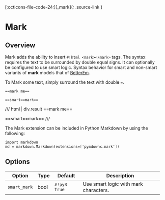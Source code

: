 [:octicons-file-code-24:][_mark]{: .source-link }

# Mark

## Overview

Mark adds the ability to insert `#!html <mark></mark>` tags.  The syntax requires the text to be surrounded by double
equal signs. It can optionally be configured to use smart logic. Syntax behavior for smart and non-smart variants of
**mark** models that of [BetterEm](betterem.md#rules).

To Mark some text, simply surround the text with double `=`.

```text title="Marking"
==mark me==

==smart==mark==
```

/// html | div.result
==mark me==

==smart==mark==
///

The Mark extension can be included in Python Markdown by using the following:

```py3
import markdown
md = markdown.Markdown(extensions=['pymdownx.mark'])
```

## Options

Option       | Type | Default     | Description
------------ | ---- | ----------- |------------
`smart_mark` | bool | `#!py3 True` | Use smart logic with mark characters.
